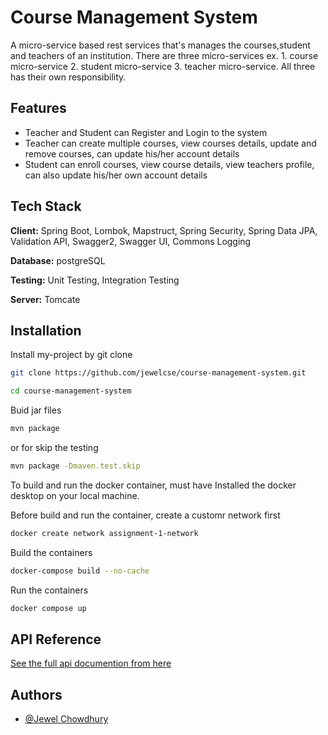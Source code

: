 
# Course Management System

A micro-service based rest services that's manages the courses,student and teachers of an institution. There are three micro-services
ex. 1. course micro-service 2. student micro-service 3. teacher micro-service. All three has their own
responsibility.



## Features

- Teacher and Student can Register and Login to the system
- Teacher can create multiple courses, view courses details, update and remove courses, can update his/her account details
- Student can enroll courses, view course details, view teachers profile, can also update his/her own account details


## Tech Stack

**Client:** Spring Boot, Lombok, Mapstruct, Spring Security, Spring Data JPA, Validation API, Swagger2, Swagger UI, Commons Logging

**Database:** postgreSQL

**Testing:** Unit Testing, Integration Testing

**Server:** Tomcate 



## Installation

Install my-project by git clone

```bash
git clone https://github.com/jewelcse/course-management-system.git
```



```bash
cd course-management-system
```
Buid jar files

```bash
mvn package
```
or for skip the testing
```bash
mvn package -Dmaven.test.skip 
```

To build and run the docker container, must have Installed the docker desktop on your local machine.

Before build and run the container, create a customr network first

```bash
docker create network assignment-1-network
```

Build the containers

```bash
docker-compose build --no-cache 
```

Run the containers

```bash
docker compose up
```
## API Reference
[See the full api documention from here](https://documenter.getpostman.com/view/7197408/2s7ZE1P6Xi)



## Authors

- [@Jewel Chowdhury](https://www.github.com/jewelcse)

